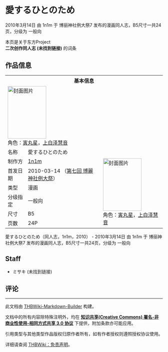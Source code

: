 # 愛するひとのため

<!-- source html: G:\repos\THBWiki-Markdown-Builder\THBWikiMarkdown\Temp\main\f\fe\ns0%3A%E6%84%9B%E3%81%99%E3%82%8B%E3%81%B2%E3%81%A8%E3%81%AE%E3%81%9F%E3%82%81.html -->

2010年3月14日 由 1n1m 于 博丽神社例大祭7 发布的漫画同人志，B5尺寸一共24页，分级为 一般向

本页是关于东方Project  
 **二次创作同人志 (未找到链接)** 的词条

## 作品信息

<table><tbody><tr><th colspan="3">基本信息</th></tr><tr><td class="cover-artwork-mobile" colspan="2"><a href="./文件-愛するひとのため封面.jpg.md" class="image" title="封面图片"><img alt="封面图片" src="https://upload.thwiki.cc/thumb/a/a0/%E6%84%9B%E3%81%99%E3%82%8B%E3%81%B2%E3%81%A8%E3%81%AE%E3%81%9F%E3%82%81%E5%B0%81%E9%9D%A2.jpg/123px-%E6%84%9B%E3%81%99%E3%82%8B%E3%81%B2%E3%81%A8%E3%81%AE%E3%81%9F%E3%82%81%E5%B0%81%E9%9D%A2.jpg" decoding="async" loading="lazy" width="123" height="168" srcset="https://upload.thwiki.cc/thumb/a/a0/%E6%84%9B%E3%81%99%E3%82%8B%E3%81%B2%E3%81%A8%E3%81%AE%E3%81%9F%E3%82%81%E5%B0%81%E9%9D%A2.jpg/185px-%E6%84%9B%E3%81%99%E3%82%8B%E3%81%B2%E3%81%A8%E3%81%AE%E3%81%9F%E3%82%81%E5%B0%81%E9%9D%A2.jpg 1.5x, https://upload.thwiki.cc/thumb/a/a0/%E6%84%9B%E3%81%99%E3%82%8B%E3%81%B2%E3%81%A8%E3%81%AE%E3%81%9F%E3%82%81%E5%B0%81%E9%9D%A2.jpg/246px-%E6%84%9B%E3%81%99%E3%82%8B%E3%81%B2%E3%81%A8%E3%81%AE%E3%81%9F%E3%82%81%E5%B0%81%E9%9D%A2.jpg 2x" data-file-width="440" data-file-height="600"></a><div class="cover-char">角色：<a href="./寅丸星.md" title="寅丸星">寅丸星</a>，<a href="./上白泽慧音.md" title="上白泽慧音">上白泽慧音</a></div></td>
</tr><tr><td class="label">名称</td><td colspan="2"> 愛するひとのため </td></tr><tr><td class="label">制作方</td><td><a href="./1n1m.md" title="1n1m">1n1m</a></td><td class="cover-artwork" rowspan="6" style="min-width:168px;"><a href="./文件-愛するひとのため封面.jpg.md" class="image" title="封面图片"><img alt="封面图片" src="https://upload.thwiki.cc/thumb/a/a0/%E6%84%9B%E3%81%99%E3%82%8B%E3%81%B2%E3%81%A8%E3%81%AE%E3%81%9F%E3%82%81%E5%B0%81%E9%9D%A2.jpg/123px-%E6%84%9B%E3%81%99%E3%82%8B%E3%81%B2%E3%81%A8%E3%81%AE%E3%81%9F%E3%82%81%E5%B0%81%E9%9D%A2.jpg" decoding="async" loading="lazy" width="123" height="168" srcset="https://upload.thwiki.cc/thumb/a/a0/%E6%84%9B%E3%81%99%E3%82%8B%E3%81%B2%E3%81%A8%E3%81%AE%E3%81%9F%E3%82%81%E5%B0%81%E9%9D%A2.jpg/185px-%E6%84%9B%E3%81%99%E3%82%8B%E3%81%B2%E3%81%A8%E3%81%AE%E3%81%9F%E3%82%81%E5%B0%81%E9%9D%A2.jpg 1.5x, https://upload.thwiki.cc/thumb/a/a0/%E6%84%9B%E3%81%99%E3%82%8B%E3%81%B2%E3%81%A8%E3%81%AE%E3%81%9F%E3%82%81%E5%B0%81%E9%9D%A2.jpg/246px-%E6%84%9B%E3%81%99%E3%82%8B%E3%81%B2%E3%81%A8%E3%81%AE%E3%81%9F%E3%82%81%E5%B0%81%E9%9D%A2.jpg 2x" data-file-width="440" data-file-height="600"></a><div class="cover-char">角色：<a href="./寅丸星.md" title="寅丸星">寅丸星</a>，<a href="./上白泽慧音.md" title="上白泽慧音">上白泽慧音</a></div></td>
</tr><tr><td class="label">首发日期</td><td>2010-03-14&#160;（<a href="/展会作品列表?e=%E5%8D%9A%E4%B8%BD%E7%A5%9E%E7%A4%BE%E4%BE%8B%E5%A4%A7%E7%A5%AD%237">第七回 博麗神社例大祭</a>）</td></tr><tr><td class="label">类型</td><td>漫画</td></tr><tr><td class="label">分级指定</td><td>一般向</td></tr><tr><td class="label">尺寸</td><td>B5</td></tr><tr><td class="label">页数</td><td>24P</td></tr></tbody></table>

愛するひとのため（同人志，1n1m，2010） - 2010年3月14日 由 1n1m 于 博丽神社例大祭7 发布的漫画同人志，B5尺寸一共24页，分级为 一般向

## Staff
- ミサキ (未找到链接)


## 评论




---

此文档由 [THBWiki-Markdown-Builder](https://github.com/Delsin-Yu/THBWiki-Markdown-Builder) 构建。

文档中的所有内容除特殊注明外，均在 [**知识共享(Creative Commons) 署名-非商业性使用-相同方式共享 3.0 协议**](https://creativecommons.org/licenses/by-sa/3.0/deed.zh-hans) 下提供，附加条款亦可能应用。

引用类型与其他类型作品版权归原作者所有，如有作者授权则遵照授权协议使用。

详细请查阅 [THBWiki：免责声明](https://thbwiki.cc/THBWiki:%E5%85%8D%E8%B4%A3%E5%A3%B0%E6%98%8E)。

